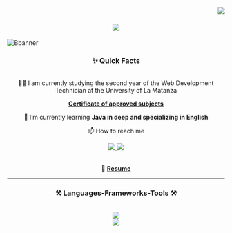<img align="right" src="https://visitor-badge.laobi.icu/badge?page_id=GabiLeve.GabiLeve&left_color=deeppink&right_color=blue&left_text=HelloVisitors" />

<h1 align="center">
    <img src="https://readme-typing-svg.herokuapp.com/?font=Righteous&size=35&center=true&vCenter=true&width=500&height=70&duration=4000&lines=Hi+There!+👋+I'm+Gabi!;+Welcome+my+profile!+🎉" />
</h1>



![Bbanner](https://github.com/user-attachments/assets/79307602-9c7b-4c26-bc37-8ffa98223714)

<div align="center">
<h3> ✨ Quick Facts </h3>
<br>
👩‍💻 I am currently studying the second year of the Web Development Technician at the University of La Matanza

**[Certificate of approved subjects](https://drive.google.com/file/d/1L1BlUUlRXdss_OiX2zOIeZemzQwR565y/view?usp=drive_link)**

🧠 I’m currently learning **Java in deep and specializing in English**

📫 How to reach me 
<!--<a href="https://www.linkedin.com/in/gabriela-leveratto-74a539250">**@GbrielaLeveratto**</a> -->
<div align="center"> 
  <a href="mailto:leverattomariag@gmail.com">
    <img src="https://img.shields.io/badge/Gmail-333333?style=for-the-badge&logo=gmail&logoColor=red" />
  </a>
  <a href="https://linkedin.com/in/GabiLeve" target="_blank">
    <img src="https://img.shields.io/badge/LinkedIn-0077B5?style=for-the-badge&logo=linkedin&logoColor=white" target="_blank" />
  </a>
 <!-- AGREGAR CUENDO TENGA PORTFOLIO WEB <a href="https://salesp07.github.io" target="_blank">
     <img src="https://img.shields.io/badge/Portfolio-FF5722?style=for-the-badge&logo=todoist&logoColor=white" target="_blank" />
  </a>--> <!-- sqlite, safari, google-chrome are other good icon options -->
</div><br>

📝 **[Resume](https://drive.google.com/file/d/1tJlosnAAndglLO-4M62ZUqi5rmpE2W7b/view?usp=drive_link)**
</div>

 <hr/>
 
<h3 align="center">⚒️ Languages-Frameworks-Tools ⚒️</h3>
<br/>
<div align="center">
    <img src="https://skillicons.dev/icons?i=bootstrap,html,css,vscode,github,figma,git" /><br>
    <img src="https://skillicons.dev/icons?i=javascript,java,mysql" /><br>
</div>




<!--
**GabiLeve/GabiLeve** is a ✨ _special_ ✨ repository because its `README.md` (this file) appears on your GitHub profile.

Here are some ideas to get you started:

- 🔭 I’m currently working on ...
- 🌱 I’m currently learning ...
- 👯 I’m looking to collaborate on ...
- 🤔 I’m looking for help with ...
- 💬 Ask me about ...
- 📫 How to reach me: ...
- 😄 Pronouns: ...
- ⚡ Fun fact: ...
-->
